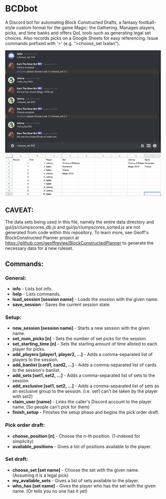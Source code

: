 # BCDbot
A Discord bot for automating Block Constructed Drafts, a fantasy football-style custom format for the game Magic: the Gathering.
Manages players, picks, and time banks and offers QoL tools such as generating legal set choices. Also records picks on a Google Sheets for easy referencing.
Issue commands prefixed with '>' (e.g. ">choose_set Ixalan").

![Chat Example](./examples/chat_example.png)
![Sheets Example](./examples/sheets_example.png)

## CAVEAT: 
The data sets being used in this file, namely the entire data directory and gui/js/clumpscores_db.js and gui/js/clumpscores_sorted.js are not generated from code within this repository. To learn more, see Geoff's BlockConstructed Planner project at https://github.com/geoffreylee/BlockConstructedPlanner to generate the necessary data for a new ruleset.

## Commands:

### General:
* **info** - Lists bot info.
* **help** - Lists commands.
* **load_session [session name]** - Loads the session with the given name.
* **save_session** - Saves the current session state.

### Setup:
* **new_session [session name]** - Starts a new session with the given name.
* **set_num_picks [n]** - Sets the number of set picks for the session.
* **set_starting_time [n]** - Sets the starting amount of time alloted to each player for picks.
* **add_players [player1, player2, ...]** - Adds a comma-separated list of players to the session.
* **add_banlist [card1, card2, ...]** - Adds a comma-separated list of cards to the session's banlist.
* **add_sets [set1, set2, ...]** - Adds a comma-separated list of sets to the session.
* **add_exclusive [set1, set2, ...]** - Adds a comma-separated list of sets as an exclusive group to the session. (i.e. set1 can't be taken by the player with set2)
* **claim_user [name]** - Links the caller's Discord account to the player name. (So people can't pick for them)
* **finish_setup** - Finishes the setup phase and begins the pick order draft.

### Pick order draft:
* **choose_position [n]** - Choose the n-th position. (1-indexed for simplicity)
* **available_positions** - Gives a list of positions available to the player.

### Set draft:
* **choose_set [set name]** - Choose the set with the given name. (Assuming it is a legal pick)
* **my_available_sets** - Gives a list of sets available to the player.
* **who_has [set name]** - Gives the player who has the set with the given name. (Or tells you no one has it yet)
